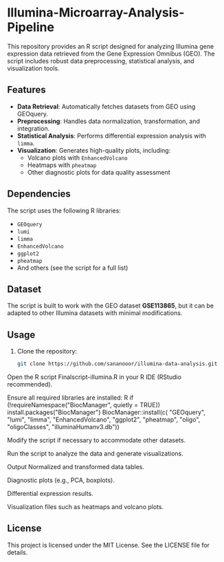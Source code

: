 # Illumina-Microarray-Analysis-Pipeline

This repository provides an R script designed for analyzing Illumina gene expression data retrieved from the Gene Expression Omnibus (GEO). The script includes robust data preprocessing, statistical analysis, and visualization tools.

## Features
- **Data Retrieval**: Automatically fetches datasets from GEO using GEOquery.
- **Preprocessing**: Handles data normalization, transformation, and integration.
- **Statistical Analysis**: Performs differential expression analysis with `limma`.
- **Visualization**: Generates high-quality plots, including:
  - Volcano plots with `EnhancedVolcano`
  - Heatmaps with `pheatmap`
  - Other diagnostic plots for data quality assessment

## Dependencies
The script uses the following R libraries:
- `GEOquery`
- `lumi`
- `limma`
- `EnhancedVolcano`
- `ggplot2`
- `pheatmap`
- And others (see the script for a full list)

## Dataset
The script is built to work with the GEO dataset **GSE113865**, but it can be adapted to other Illumina datasets with minimal modifications.

## Usage
1. Clone the repository:
   ```bash
   git clone https://github.com/sananooor/illumina-data-analysis.git


Open the R script Finalscript-illumina.R in your R IDE (RStudio recommended).

   Ensure all required libraries are installed: R
   if (!requireNamespace("BiocManager", quietly = TRUE))
    install.packages("BiocManager")
    BiocManager::install(c(
    "GEOquery", "lumi", "limma", "EnhancedVolcano", 
    "ggplot2", "pheatmap", "oligo", "oligoClasses",
    "illuminaHumanv3.db"))
      


Modify the script if necessary to accommodate other datasets.

Run the script to analyze the data and generate visualizations.

Output
Normalized and transformed data tables.

Diagnostic plots (e.g., PCA, boxplots).

Differential expression results.

Visualization files such as heatmaps and volcano plots.

## License
This project is licensed under the MIT License. See the LICENSE file for details.


